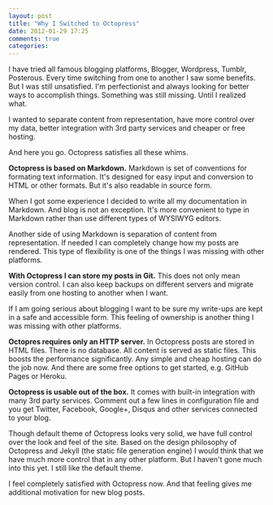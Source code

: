 ```yaml
---
layout: post
title: "Why I Switched to Octopress"
date: 2012-01-29 17:25
comments: true
categories:
---
```


I have tried all famous blogging platforms, Blogger, Wordpress, Tumblr, Posterous. Every time switching from one to another I saw some benefits. But I was still unsatisfied. I'm perfectionist and always looking for better ways to accomplish things. Something was still missing. Until I realized what.

I wanted to separate content from representation, have more control over my data, better integration with 3rd party services and cheaper or free hosting.

And here you go. Octopress satisfies all these whims.

**Octopress is based on Markdown.** Markdown is set of conventions for formating text information. It's designed for easy input and conversion to HTML or other formats. But it's also readable in source form.

When I got some experience I decided to write all my documentation in Markdown. And blog is not an exception. It's more convenient to type in Markdown rather than use different types of WYSIWYG editors.

Another side of using Markdown is separation of content from representation. If needed I can completely change how my posts are rendered. This type of flexibility is one of the things I was missing with other platforms.

**With Octopress I can store my posts in Git.** This does not only mean version control. I can also keep backups on different servers and migrate easily from one hosting to another when I want.

If I am going serious about blogging I want to be sure my write-ups are kept in a safe and accessible form. This feeling of ownership is another thing I was missing with other platforms.

**Octopres requires only an HTTP server.** In Octopress posts are stored in HTML files. There is no database. All content is served as static files. This boosts the performance significantly. Any simple and cheap hosting can do the job now. And there are some free options to get started, e.g. GitHub Pages or Heroku.

**Octopress is usable out of the box.** It comes with built-in integration with many 3rd party services. Comment out a few lines in configuration file and you get Twitter, Facebook, Google+, Disqus and other services connected to your blog.

Though default theme of Octopress looks very solid, we have full control over the look and feel of the site. Based on the design philosophy of Octopress and Jekyll (the static file generation engine) I would think that we have much more control that in any other platform. But I haven't gone much into this yet. I still like the default theme.

I feel completely satisfied with Octopress now. And that feeling gives me additional motivation for new blog posts.
